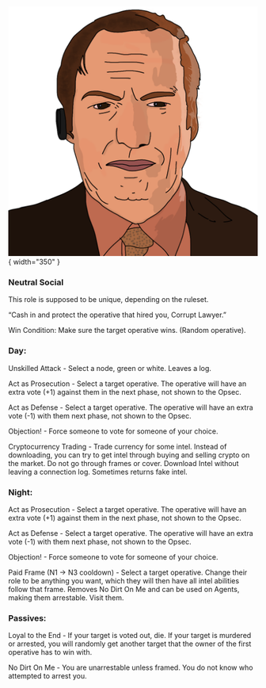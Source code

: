 ![corruptlawyer.png](Images/corruptlawyer.png){ width="350" }

### **Neutral Social**

This role is supposed to be unique, depending on the ruleset.

“Cash in and protect the operative that hired you, Corrupt Lawyer.”

Win Condition: Make sure the target operative wins. (Random operative).

### **Day:**

Unskilled Attack - Select a node, green or white. Leaves a log.

Act as Prosecution - Select a target operative. The operative will have an extra vote (+1) against them in the next phase, not shown to the Opsec.

Act as Defense - Select a target operative. The operative will have an extra vote (-1) with them next phase, not shown to the Opsec.

Objection! - Force someone to vote for someone of your choice.

Cryptocurrency Trading - Trade currency for some intel. Instead of downloading, you can try to get intel through buying and selling crypto on the market. Do not go through frames or cover. Download Intel without leaving a connection log. Sometimes returns fake intel.

### **Night:**

Act as Prosecution - Select a target operative. The operative will have an extra vote (+1) against them in the next phase, not shown to the Opsec.

Act as Defense - Select a target operative. The operative will have an extra vote (-1) with them next phase, not shown to the Opsec.

Objection! - Force someone to vote for someone of your choice.

Paid Frame (N1 -> N3 cooldown) - Select a target operative. Change their role to be anything you want, which they will then have all intel abilities follow that frame. Removes No Dirt On Me and can be used on Agents, making them arrestable. Visit them.

### **Passives:**

Loyal to the End - If your target is voted out, die. If your target is murdered or arrested, you will randomly get another target that the owner of the first operative has to win with.

No Dirt On Me - You are unarrestable unless framed. You do not know who attempted to arrest you.